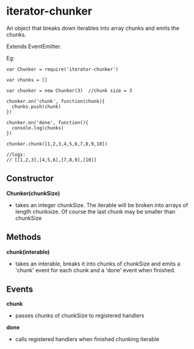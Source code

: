 # iterator-chunker

An object that breaks down iterables into array chunks and emits the chunks.

Extends EventEmitter.

Eg:

```
var Chunker = require('iterator-chunker')

var chunks = []

var chunker = new Chunker(3)  //chunk size = 3

chunker.on('chunk', function(chunk){
  chunks.push(chunk)
})

chunker.on('done', function(){
  console.log(chunks)
})

chunker.chunk([1,2,3,4,5,6,7,8,9,10])

//logs:
// [[1,2,3],[4,5,6],[7,8,9],[10]]
```

## Constructor
**Chunker(chunkSize)**
* takes an integer chunkSize.  The iterable will be broken into arrays of length chunksize. Of course the last chunk may be smaller than chunkSize

## Methods
**chunk(interable)**
* takes an interable, breaks it into chunks of chunkSize and emits a 'chunk' event for each chunk and a 'done' event when finished.

## Events
**chunk**
* passes chunks of chunkSize to registered handlers

**done**
* calls registered handlers when finished chunking iterable